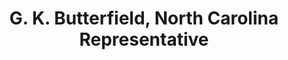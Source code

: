 ---
title:  G. K. Butterfield, North Carolina Representative
name: G. K. Butterfield
avatar: /ui/img/avatars/butterfield.jpg
party: democrat
state: north-carolina
type: representative
district: 1
lasthall: 2015-01-07
phone: 919-555-5555
twitter: gkbutterfield
---